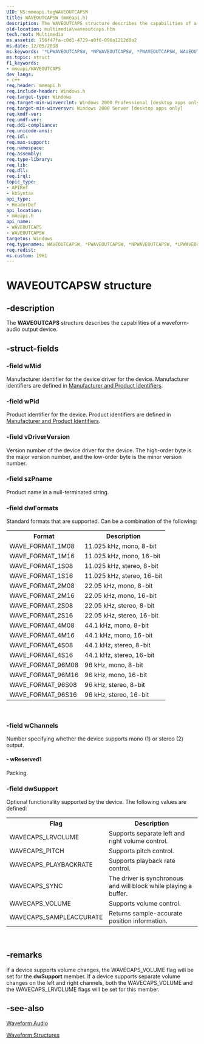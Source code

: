 ```yaml
---
UID: NS:mmeapi.tagWAVEOUTCAPSW
title: WAVEOUTCAPSW (mmeapi.h)
description: The WAVEOUTCAPS structure describes the capabilities of a waveform-audio output device.
old-location: multimedia\waveoutcaps.htm
tech.root: Multimedia
ms.assetid: 756f47fa-c0d1-4729-a0f6-096a1212d0a2
ms.date: 12/05/2018
ms.keywords: '*LPWAVEOUTCAPSW, *NPWAVEOUTCAPSW, *PWAVEOUTCAPSW, WAVEOUTCAPS, WAVEOUTCAPS structure [Windows Multimedia], WAVEOUTCAPSW, _win32_WAVEOUTCAPS_str, mmeapi/WAVEOUTCAPS, multimedia.waveoutcaps, tagWAVEOUTCAPSA, tagWAVEOUTCAPSW, waveoutcaps_tag'
ms.topic: struct
f1_keywords:
- mmeapi/WAVEOUTCAPS
dev_langs:
- c++
req.header: mmeapi.h
req.include-header: Windows.h
req.target-type: Windows
req.target-min-winverclnt: Windows 2000 Professional [desktop apps only]
req.target-min-winversvr: Windows 2000 Server [desktop apps only]
req.kmdf-ver: 
req.umdf-ver: 
req.ddi-compliance: 
req.unicode-ansi: 
req.idl: 
req.max-support: 
req.namespace: 
req.assembly: 
req.type-library: 
req.lib: 
req.dll: 
req.irql: 
topic_type:
- APIRef
- kbSyntax
api_type:
- HeaderDef
api_location:
- mmeapi.h
api_name:
- WAVEOUTCAPS
- WAVEOUTCAPSW
targetos: Windows
req.typenames: WAVEOUTCAPSW, *PWAVEOUTCAPSW, *NPWAVEOUTCAPSW, *LPWAVEOUTCAPSW
req.redist: 
ms.custom: 19H1
---
```


# WAVEOUTCAPSW structure


## -description



The <b>WAVEOUTCAPS</b> structure describes the capabilities of a waveform-audio output device.




## -struct-fields




### -field wMid

Manufacturer identifier for the device driver for the device. Manufacturer identifiers are defined in <a href="https://docs.microsoft.com/windows/desktop/Multimedia/manufacturer-and-product-identifiers">Manufacturer and Product Identifiers</a>.


### -field wPid

Product identifier for the device. Product identifiers are defined in <a href="https://docs.microsoft.com/windows/desktop/Multimedia/manufacturer-and-product-identifiers">Manufacturer and Product Identifiers</a>.


### -field vDriverVersion

Version number of the device driver for the device. The high-order byte is the major version number, and the low-order byte is the minor version number.


### -field szPname

Product name in a null-terminated string.


### -field dwFormats

Standard formats that are supported. Can be a combination of the following:

<table>
<tr>
<th>Format</th>
<th>Description</th>
</tr>
<tr>
<td>WAVE_FORMAT_1M08</td>
<td>11.025 kHz, mono, 8-bit</td>
</tr>
<tr>
<td>WAVE_FORMAT_1M16</td>
<td>11.025 kHz, mono, 16-bit</td>
</tr>
<tr>
<td>WAVE_FORMAT_1S08</td>
<td>11.025 kHz, stereo, 8-bit</td>
</tr>
<tr>
<td>WAVE_FORMAT_1S16</td>
<td>11.025 kHz, stereo, 16-bit</td>
</tr>
<tr>
<td>WAVE_FORMAT_2M08</td>
<td>22.05 kHz, mono, 8-bit</td>
</tr>
<tr>
<td>WAVE_FORMAT_2M16</td>
<td>22.05 kHz, mono, 16-bit</td>
</tr>
<tr>
<td>WAVE_FORMAT_2S08</td>
<td>22.05 kHz, stereo, 8-bit</td>
</tr>
<tr>
<td>WAVE_FORMAT_2S16</td>
<td>22.05 kHz, stereo, 16-bit</td>
</tr>
<tr>
<td>WAVE_FORMAT_4M08</td>
<td>44.1 kHz, mono, 8-bit</td>
</tr>
<tr>
<td>WAVE_FORMAT_4M16</td>
<td>44.1 kHz, mono, 16-bit</td>
</tr>
<tr>
<td>WAVE_FORMAT_4S08</td>
<td>44.1 kHz, stereo, 8-bit</td>
</tr>
<tr>
<td>WAVE_FORMAT_4S16</td>
<td>44.1 kHz, stereo, 16-bit</td>
</tr>
<tr>
<td>WAVE_FORMAT_96M08</td>
<td>96 kHz, mono, 8-bit</td>
</tr>
<tr>
<td>WAVE_FORMAT_96M16</td>
<td>96 kHz, mono, 16-bit</td>
</tr>
<tr>
<td>WAVE_FORMAT_96S08</td>
<td>96 kHz, stereo, 8-bit</td>
</tr>
<tr>
<td>WAVE_FORMAT_96S16</td>
<td>96 kHz, stereo, 16-bit</td>
</tr>
</table>
 


### -field wChannels

Number specifying whether the device supports mono (1) or stereo (2) output.


#### - wReserved1

Packing.


### -field dwSupport

Optional functionality supported by the device. The following values are defined:

<table>
<tr>
<th>Flag</th>
<th>Description</th>
</tr>
<tr>
<td>WAVECAPS_LRVOLUME</td>
<td>Supports separate left and right volume control.</td>
</tr>
<tr>
<td>WAVECAPS_PITCH</td>
<td>Supports pitch control.</td>
</tr>
<tr>
<td>WAVECAPS_PLAYBACKRATE</td>
<td>Supports playback rate control.</td>
</tr>
<tr>
<td>WAVECAPS_SYNC</td>
<td>The driver is synchronous and will block while playing a buffer.</td>
</tr>
<tr>
<td>WAVECAPS_VOLUME</td>
<td>Supports volume control.</td>
</tr>
<tr>
<td>WAVECAPS_SAMPLEACCURATE</td>
<td>Returns sample-accurate position information.</td>
</tr>
</table>
 


## -remarks



If a device supports volume changes, the WAVECAPS_VOLUME flag will be set for the <b>dwSupport</b> member. If a device supports separate volume changes on the left and right channels, both the WAVECAPS_VOLUME and the WAVECAPS_LRVOLUME flags will be set for this member.




## -see-also




<a href="https://docs.microsoft.com/windows/desktop/Multimedia/waveform-audio">Waveform Audio</a>



<a href="https://docs.microsoft.com/windows/desktop/Multimedia/waveform-structures">Waveform Structures</a>
 

 

